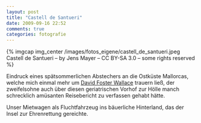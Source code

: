 ```yaml
---
layout: post
title: "Castell de Santueri"
date: 2009-09-16 22:52
comments: true
categories: fotografie
---
```


{% imgcap img_center /images/fotos_eigene/castell_de_santueri.jpeg Castell de Santueri – by Jens Mayer – CC BY-SA 3.0 – some rights reserved %}

Eindruck eines spätsommerlichen Abstechers an die Ostküste Mallorcas, welche mich einmal mehr um [David Foster Wallace](http://de.wikipedia.org/wiki/David_Foster_Wallace "Wikipedia: David Foster Wallace") trauern ließ, der zweifelsohne auch über diesen geriatrischen Vorhof zur Hölle manch schrecklich amüsanten Reisebericht zu verfassen gehabt hätte.

Unser Mietwagen als Fluchtfahrzeug ins bäuerliche Hinterland, das der Insel zur Ehrenrettung gereichte.
